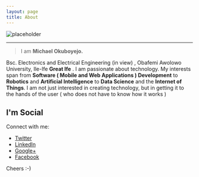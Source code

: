 ```yaml
---
layout: page
title: About
---
```


<img class="picture" src="{{ '/assets/michael.jpg' | prepend: site.baseurl }}" alt="placeholder"> 
</img>

----

> I am **Michael Okuboyejo.** 

Bsc. Electronics and Electrical Engineering (in view) , Obafemi Awolowo University, Ile-Ife **Great Ife** . I am passionate about technology. My interests span from **Software ( Mobile and Web Applications ) Development** to **Robotics** and **Artificial Intelligence** to **Data Science** and the **Internet of Things**. I am not just interested in creating technology, but in getting it to the hands of the user ( who does not have to know how it works )




## I'm Social

Connect with me:

* [Twitter](http://twitter.com/mykelokuboyejo)
* [LinkedIn](https://linkedin.com/michael)
* [Google+](http://google.com/+MykelOkuboyejo)
* [Facebook](http://facebook.com/michaelgtp)

Cheers :-)